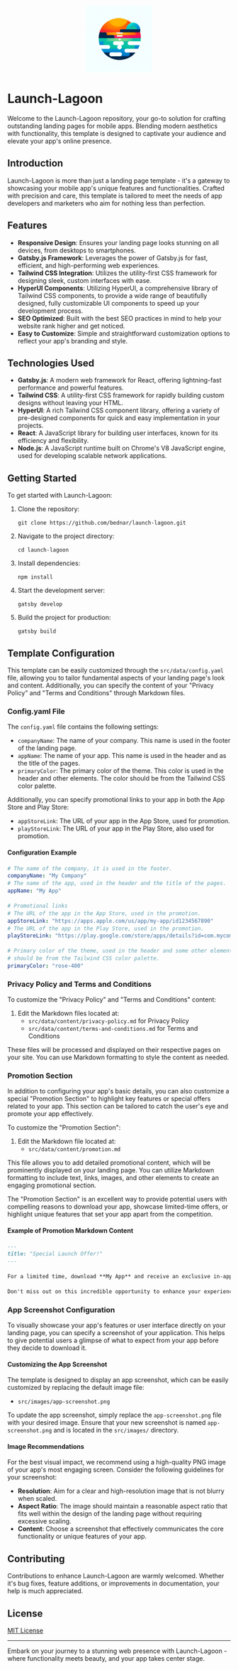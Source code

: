 <p align="center">
    <img src="https://raw.githubusercontent.com/bednar/launch-lagoon/HEAD/logo.png" alt="Launch-Lagoon Logo" width="150px">
</p>

# Launch-Lagoon

Welcome to the Launch-Lagoon repository, your go-to solution for crafting outstanding landing pages for mobile apps. Blending modern aesthetics with functionality, this template is designed to captivate your audience and elevate your app's online presence.

## Introduction

Launch-Lagoon is more than just a landing page template - it's a gateway to showcasing your mobile app's unique features and functionalities. Crafted with precision and care, this template is tailored to meet the needs of app developers and marketers who aim for nothing less than perfection.

## Features

- **Responsive Design**: Ensures your landing page looks stunning on all devices, from desktops to smartphones.
- **Gatsby.js Framework**: Leverages the power of Gatsby.js for fast, efficient, and high-performing web experiences.
- **Tailwind CSS Integration**: Utilizes the utility-first CSS framework for designing sleek, custom interfaces with ease.
- **HyperUI Components**: Utilizing HyperUI, a comprehensive library of Tailwind CSS components, to provide a wide range of beautifully designed, fully customizable UI components to speed up your development process.
- **SEO Optimized**: Built with the best SEO practices in mind to help your website rank higher and get noticed.
- **Easy to Customize**: Simple and straightforward customization options to reflect your app's branding and style.

## Technologies Used

- **Gatsby.js**: A modern web framework for React, offering lightning-fast performance and powerful features.
- **Tailwind CSS**: A utility-first CSS framework for rapidly building custom designs without leaving your HTML.
- **HyperUI**: A rich Tailwind CSS component library, offering a variety of pre-designed components for quick and easy implementation in your projects.
- **React**: A JavaScript library for building user interfaces, known for its efficiency and flexibility.
- **Node.js**: A JavaScript runtime built on Chrome's V8 JavaScript engine, used for developing scalable network applications.

## Getting Started

To get started with Launch-Lagoon:

1. Clone the repository:
   ```
   git clone https://github.com/bednar/launch-lagoon.git
   ```
2. Navigate to the project directory:
   ```
   cd launch-lagoon
   ```
3. Install dependencies:
   ```
   npm install
   ```
4. Start the development server:
   ```
   gatsby develop
   ```
5. Build the project for production:
   ```
   gatsby build
   ```

## Template Configuration

This template can be easily customized through the `src/data/config.yaml` file, 
allowing you to tailor fundamental aspects of your landing page's look and content. 
Additionally, you can specify the content of your "Privacy Policy" 
and "Terms and Conditions" through Markdown files.

### Config.yaml File

The `config.yaml` file contains the following settings:

- `companyName`: The name of your company. This name is used in the footer of the landing page.
- `appName`: The name of your app. This name is used in the header and as the title of the pages.
- `primaryColor`: The primary color of the theme. This color is used in the header and other elements. The color should be from the Tailwind CSS color palette.

Additionally, you can specify promotional links to your app in both the App Store and Play Store:

- `appStoreLink`: The URL of your app in the App Store, used for promotion.
- `playStoreLink`: The URL of your app in the Play Store, also used for promotion.

#### Configuration Example

```yaml
# The name of the company, it is used in the footer.
companyName: "My Company"
# The name of the app, used in the header and the title of the pages.
appName: "My App"

# Promotional links
# The URL of the app in the App Store, used in the promotion.
appStoreLink: "https://apps.apple.com/us/app/my-app/id1234567890"
# The URL of the app in the Play Store, used in the promotion.
playStoreLink: "https://play.google.com/store/apps/details?id=com.mycompany.myapp"

# Primary color of the theme, used in the header and some other elements,
# should be from the Tailwind CSS color palette.
primaryColor: "rose-400"
```
### Privacy Policy and Terms and Conditions

To customize the "Privacy Policy" and "Terms and Conditions" content:

1. Edit the Markdown files located at:
   - `src/data/content/privacy-policy.md` for Privacy Policy
   - `src/data/content/terms-and-conditions.md` for Terms and Conditions

These files will be processed and displayed on their respective pages on your site. 
You can use Markdown formatting to style the content as needed.

### Promotion Section

In addition to configuring your app's basic details, you can also customize a special "Promotion Section" to highlight key features or special offers related to your app. This section can be tailored to catch the user's eye and promote your app effectively.

To customize the "Promotion Section":

1. Edit the Markdown file located at:
   - `src/data/content/promotion.md`

This file allows you to add detailed promotional content, which will be prominently displayed on your landing page. 
You can utilize Markdown formatting to include text, links, images, and other elements to create an engaging promotional section.

The "Promotion Section" is an excellent way to provide potential users with compelling reasons to download your app, 
showcase limited-time offers, or highlight unique features that set your app apart from the competition.

#### Example of Promotion Markdown Content

```markdown
---
title: "Special Launch Offer!"
---

For a limited time, download **My App** and receive an exclusive in-app bonus!

Don't miss out on this incredible opportunity to enhance your experience with **My App**. Offer valid until end of month.
```

### App Screenshot Configuration

To visually showcase your app's features or user interface directly on your landing page, 
you can specify a screenshot of your application. This helps to give potential users 
a glimpse of what to expect from your app before they decide to download it.

#### Customizing the App Screenshot

The template is designed to display an app screenshot, which can be easily customized by replacing the default image file:

- `src/images/app-screenshot.png`

To update the app screenshot, simply replace the `app-screenshot.png` file with your desired image. 
Ensure that your new screenshot is named `app-screenshot.png` and is located in the `src/images/` directory.

#### Image Recommendations

For the best visual impact, we recommend using a high-quality PNG image of your app's most engaging screen. 
Consider the following guidelines for your screenshot:

- **Resolution**: Aim for a clear and high-resolution image that is not blurry when scaled.
- **Aspect Ratio**: The image should maintain a reasonable aspect ratio that fits well within the design of the landing page without requiring excessive scaling.
- **Content**: Choose a screenshot that effectively communicates the core functionality or unique features of your app.

## Contributing

Contributions to enhance Launch-Lagoon are warmly welcomed. Whether it's bug fixes, feature additions, or improvements in documentation, your help is much appreciated.

## License

[MIT License](LICENSE)

---

Embark on your journey to a stunning web presence with Launch-Lagoon - where functionality meets beauty, and your app takes center stage.
